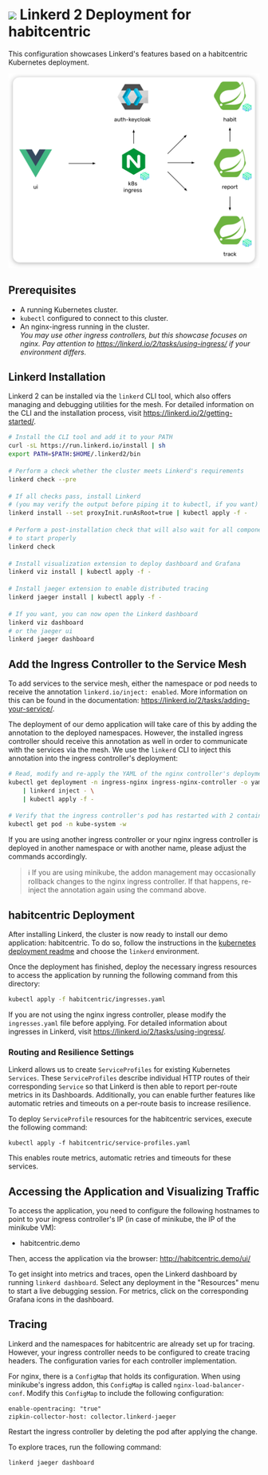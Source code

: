 # <img src="https://cncf-branding.netlify.app/img/projects/linkerd/icon/black/linkerd-icon-black.svg" width="25"> Linkerd 2 Deployment for habitcentric

This configuration showcases Linkerd's features based on a habitcentric Kubernetes deployment.

<p align="center">
  <img src="../../docs/images/services-linkerd.png" width="600"/>
</p>

## Prerequisites

* A running Kubernetes cluster.
* `kubectl` configured to connect to this cluster.
* An nginx-ingress running in the cluster. \
  _You may use other ingress controllers, but this showcase focuses on nginx.
  Pay attention to https://linkerd.io/2/tasks/using-ingress/ if your environment
  differs._

## Linkerd Installation

Linkerd 2 can be installed via the `linkerd` CLI tool, which also offers
managing and debugging utilities for the mesh.
For detailed information on the CLI and the installation process, visit
https://linkerd.io/2/getting-started/.

```bash
# Install the CLI tool and add it to your PATH
curl -sL https://run.linkerd.io/install | sh
export PATH=$PATH:$HOME/.linkerd2/bin

# Perform a check whether the cluster meets Linkerd's requirements
linkerd check --pre

# If all checks pass, install Linkerd
# (you may verify the output before piping it to kubectl, if you want)
linkerd install --set proxyInit.runAsRoot=true | kubectl apply -f -

# Perform a post-installation check that will also wait for all components
# to start properly
linkerd check

# Install visualization extension to deploy dashboard and Grafana
linkerd viz install | kubectl apply -f -

# Install jaeger extension to enable distributed tracing
linkerd jaeger install | kubectl apply -f -

# If you want, you can now open the Linkerd dashboard
linkerd viz dashboard
# or the jaeger ui
linkerd jaeger dashboard
```

## Add the Ingress Controller to the Service Mesh

To add services to the service mesh, either the namespace or pod needs to
receive the annotation `linkerd.io/inject: enabled`.
More information on this can be found in the documentation:
https://linkerd.io/2/tasks/adding-your-service/.

The deployment of our demo application will take care of this by adding the
annotation to the deployed namespaces.
However, the installed ingress controller should receive this annotation as well in order to
communicate with the services via the mesh.
We use the `linkerd` CLI to inject this annotation into the
ingress controller's deployment:

```bash
# Read, modify and re-apply the YAML of the nginx controller's deployment
kubectl get deployment -n ingress-nginx ingress-nginx-controller -o yaml \
    | linkerd inject - \
    | kubectl apply -f -

# Verify that the ingress controller's pod has restarted with 2 containers
kubectl get pod -n kube-system -w
```

If you are using another ingress controller or your nginx ingress controller is
deployed in another namespace or with another name, please adjust the commands
accordingly.

> ℹ️ If you are using minikube, the addon management may occasionally rollback
changes to the nginx ingress controller. If that happens, re-inject the
annotation again using the command above.

## habitcentric Deployment

After installing Linkerd, the cluster is now ready to install our demo
application: habitcentric.
To do so, follow the instructions in the [kubernetes deployment readme](../kubernetes/README.md) and
choose the `linkerd` environment.

Once the deployment has finished, deploy the necessary ingress resources to
access the application by running the following command from this directory:

```bash
kubectl apply -f habitcentric/ingresses.yaml
```

If you are not using the nginx ingress controller, please modify the
`ingresses.yaml` file before applying.
For detailed information about ingresses in Linkerd, visit
https://linkerd.io/2/tasks/using-ingress/.

### Routing and Resilience Settings

Linkerd allows us to create `ServiceProfiles` for existing Kubernetes
`Services`.
These `ServiceProfiles` describe individual HTTP routes of their corresponding `Service` so that
Linkerd is then able to report per-route metrics in its Dashboards.
Additionally, you can enable further features like automatic retries and timeouts on a per-route
basis to increase resilience.

To deploy `ServiceProfile` resources for the habitcentric services, execute the following
command:

```
kubectl apply -f habitcentric/service-profiles.yaml
```

This enables route metrics, automatic retries and timeouts for these services.

## Accessing the Application and Visualizing Traffic

To access the application, you need to configure the following hostnames to
point to your ingress controller's IP (in case of minikube, the IP of the
minikube VM):

* habitcentric.demo

Then, access the application via the browser: http://habitcentric.demo/ui/

To get insight into metrics and traces, open the Linkerd dashboard by running
`linkerd dashboard`.
Select any deployment in the "Resources" menu to start a live debugging session.
For metrics, click on the corresponding Grafana icons in the dashboard.

## Tracing

Linkerd and the namespaces for habitcentric are already set up for tracing.
However, your ingress controller needs to be configured to create tracing
headers.
The configuration varies for each controller implementation.

For nginx, there is a `ConfigMap` that holds its configuration.
When using minikube's ingress addon, this `ConfigMap` is called `nginx-load-balancer-conf`.
Modify this `ConfigMap` to include the following configuration:

```
enable-opentracing: "true"
zipkin-collector-host: collector.linkerd-jaeger
```

Restart the ingress controller by deleting the pod after applying the change.

To explore traces, run the following command:

```sh
linkerd jaeger dashboard
```

